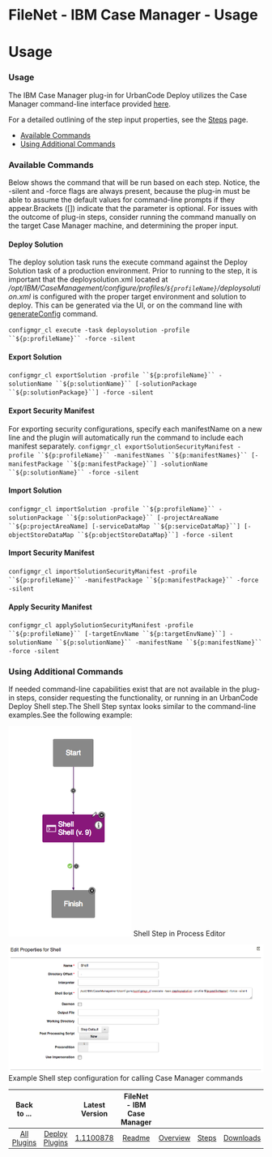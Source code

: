 
FileNet - IBM Case Manager - Usage
==================================

# Usage



### Usage




 


The IBM Case Manager plug-in for UrbanCode Deploy utilizes the Case Manager command-line interface provided [here](https://www.ibm.com/support/knowledgecenter/en/SSCTJ4_5.2.1/com.ibm.casemgmt.design.doc/acmac024.htm).


For a detailed outlining of the step input properties, see the [Steps](#steps) page.


* [Available Commands](#available)
* [Using Additional Commands](#additional)


### Available Commands


Below shows the command that will be run based on each step. Notice, the -silent and -force flags are always present, because the plug-in must be able to assume the default values for command-line prompts if they appear.Brackets ([]) indicate that the parameter is optional. For issues with the outcome of plug-in steps, consider running the command manually on the target Case Manager machine, and determining the proper input. 


#### Deploy Solution


The deploy solution task runs the execute command against the Deploy Solution task of a production environment. Prior to running to the step, it is important that the deploysolution.xml located at */opt/IBM/CaseManagement/configure/profiles/``${profileName}``/deploysolution.xml* is configured with the proper target environment and solution to deploy. This can be generated via the UI, or on the command line with [generateConfig](https://www.ibm.com/support/knowledgecenter/SSCTJ4_5.2.1/com.ibm.casemgmt.design.doc/acmac003.htm) command.


`configmgr_cl execute -task deploysolution -profile ``${p:profileName}`` -force -silent`


#### Export Solution


`configmgr_cl exportSolution -profile ``${p:profileName}`` -solutionName ``${p:solutionName}`` [-solutionPackage ``${p:solutionPackage}``] -force -silent`


#### Export Security Manifest


For exporting security configurations, specify each manifestName on a new line and the plugin will automatically run the command to include each manifest separately. `configmgr_cl exportSolutionSecurityManifest -profile ``${p:profileName}`` -manifestNames ``${p:manifestNames}`` [-manifestPackage ``${p:manifestPackage}``] -solutionName ``${p:solutionName}`` -force -silent`


#### Import Solution


`configmgr_cl importSolution -profile ``${p:profileName}`` -solutionPackage ``${p:solutionPackage}`` [-projectAreaName ``${p:projectAreaName] [-serviceDataMap ``${p:serviceDataMap}``] [-objectStoreDataMap ``${p:objectStoreDataMap}``] -force -silent`


#### Import Security Manifest


`configmgr_cl importSolutionSecurityManifest -profile ``${p:profileName}`` -manifestPackage ``${p:manifestPackage}`` -force -silent`


#### Apply Security Manifest


`configmgr_cl applySolutionSecurityManifest -profile ``${p:profileName}`` [-targetEnvName ``${p:targetEnvName}``] -solutionName ``${p:solutionName}`` -manifestName ``${p:manifestName}`` -force -silent`


### Using Additional Commands


If needed command-line capabilities exist that are not available in the plug-in steps, consider requesting the functionality, or running in an UrbanCode Deploy Shell step.The Shell Step syntax looks similar to the command-line examples.See the following example:



[![](screen-shot-2017-11-02-at-11.21.25-am.png)](screen-shot-2017-11-02-at-11.21.25-am.png)
Shell Step in Process Editor




[![](screen-shot-2017-11-02-at-11.20.54-am.png)](screen-shot-2017-11-02-at-11.20.54-am.png)
Example Shell step configuration for calling Case Manager commands





|Back to ...||Latest Version|FileNet - IBM Case Manager ||||
| :---: | :---: | :---: | :---: | :---: | :---: | :---: |
|[All Plugins](../../index.md)|[Deploy Plugins](../README.md)|[1.1100878](https://raw.githubusercontent.com/UrbanCode/IBM-UCD-PLUGINS/main/files/FileNet-CaseManager/FileNet-CaseManager-1.1100878.zip)|[Readme](README.md)|[Overview](overview.md)|[Steps](steps.md)|[Downloads](downloads.md)|
